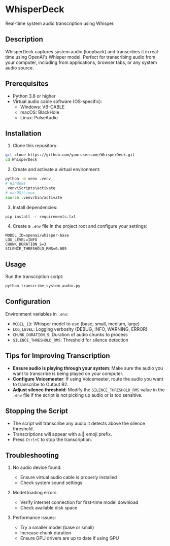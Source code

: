 # WhisperDeck

Real-time system audio transcription using Whisper.

## Description

WhisperDeck captures system audio (loopback) and transcribes it in real-time using OpenAI's Whisper model. Perfect for transcribing audio from your computer, including from applications, browser tabs, or any system audio source.

## Prerequisites

- Python 3.8 or higher
- Virtual audio cable software (OS-specific):
  - Windows: VB-CABLE
  - macOS: BlackHole
  - Linux: PulseAudio

## Installation

1. Clone this repository:
```bash
git clone https://github.com/yourusername/WhisperDeck.git
cd WhisperDeck
```

2. Create and activate a virtual environment:
```bash
python -m venv .venv
# Windows
.venv\Scripts\activate
# macOS/Linux
source .venv/bin/activate
```

3. Install dependencies:
```bash
pip install -r requirements.txt
```

4. Create a `.env` file in the project root and configure your settings:
```env
MODEL_ID=openai/whisper-base
LOG_LEVEL=INFO
CHUNK_DURATION_S=3
SILENCE_THRESHOLD_RMS=0.005
```

## Usage

Run the transcription script:
```bash
python transcribe_system_audio.py
```

## Configuration

Environment variables in `.env`:
- `MODEL_ID`: Whisper model to use (base, small, medium, large)
- `LOG_LEVEL`: Logging verbosity (DEBUG, INFO, WARNING, ERROR)
- `CHUNK_DURATION_S`: Duration of audio chunks to process
- `SILENCE_THRESHOLD_RMS`: Threshold for silence detection

## Tips for Improving Transcription

- **Ensure audio is playing through your system**: Make sure the audio you want to transcribe is being played on your computer.
- **Configure Voicemeeter**: If using Voicemeeter, route the audio you want to transcribe to Output B2.
- **Adjust silence threshold**: Modify the `SILENCE_THRESHOLD_RMS` value in the `.env` file if the script is not picking up audio or is too sensitive.

## Stopping the Script

- The script will transcribe any audio it detects above the silence threshold.
- Transcriptions will appear with a 🎤 emoji prefix.
- Press `Ctrl+C` to stop the transcription.

## Troubleshooting

1. No audio device found:
   - Ensure virtual audio cable is properly installed
   - Check system sound settings

2. Model loading errors:
   - Verify internet connection for first-time model download
   - Check available disk space

3. Performance issues:
   - Try a smaller model (base or small)
   - Increase chunk duration
   - Ensure GPU drivers are up to date if using GPU